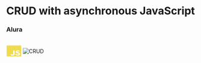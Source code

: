 # <h1>CRUD with asynchronous JavaScript</h1>

<h3>Alura</h3>

<div style="display: inline_block"><br>
  <img align="center" alt="Js" height="30" width="40" src="https://raw.githubusercontent.com/devicons/devicon/master/icons/javascript/javascript-plain.svg">
  <img align="center" alt="CRUD" height="150" width="150" src="https://miro.medium.com/max/1838/1*PpTSlj9PSgB4VPEx4zEReQ.png">
</div>
  
